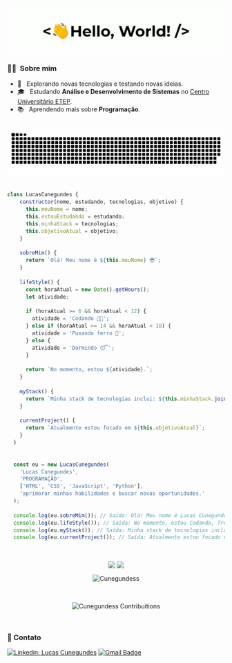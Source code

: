 <div align="center">
    <img src="./greetings.gif" align="center" height="" width="500" />
</div>

### <h3> 👨‍🦱 &nbsp;Sobre mim </h3>

- 🤔 &nbsp; Explorando novas tecnologias e testando novas ideias.
- 🎓 &nbsp; Estudando **Análise e Desenvolvimento de Sistemas** no <a href="https://etep.edu.br/">Centro Universitário ETEP</a>.
- 📚 &nbsp; Aprendendo mais sobre **Programação**.

<br>

<div align="center">
  <img src="https://github.com/1999AZZAR/1999AZZAR/blob/main/resources/img/grid-snake.svg"
       alt="snake" />
</div>

<!-- <a href="https://github.com/anuraghazra/convoychat">
  <img align="center"  min-width="400px" max-width="400px" width="400px" height = "250px"  align="right" src="https://raw.githubusercontent.com/MicaelliMedeiros/micaellimedeiros/master/image/computer-illustration.png" />
</a>  -->
<br/>

```JavaScript
class LucasCunegundes {
    constructor(nome, estudando, tecnologias, objetivo) {
      this.meuNome = nome;
      this.estouEstudando = estudando;
      this.minhaStack = tecnologias;
      this.objetivoAtual = objetivo;
    }
  
    sobreMim() {
      return `Olá! Meu nome é ${this.meuNome} 😎`;
    }
  
    lifeStyle() {
      const horaAtual = new Date().getHours();
      let atividade;
 
      if (horaAtual >= 6 && horaAtual < 12) {
        atividade = 'Codando 👨‍💻';
      } else if (horaAtual >= 14 && horaAtual < 18) {
        atividade = 'Puxando ferro 💪';
      } else {
        atividade = 'Dormindo 😴';
      }

      return `No momento, estou ${atividade}.`;
    }
  
    myStack() {
      return `Minha stack de tecnologias inclui: ${this.minhaStack.join(", ")}.`;
    }
  
    currentProject() {
      return `Atualmente estou focado em ${this.objetivoAtual}`;
    }
  }
  

  const eu = new LucasCunegundes(
    'Lucas Cunegundes',
    'PROGRAMAÇÃO',
    ['HTML', 'CSS', 'JavaScript', 'Python'],
    'aprimorar minhas habilidades e buscar novas oportunidades.'
  );
  
  console.log(eu.sobreMim()); // Saída: Olá! Meu nome é Lucas Cunegundes 😎
  console.log(eu.lifeStyle()); // Saída: No momento, estou Codando, Treinando ou Dormindo.
  console.log(eu.myStack()); // Saída: Minha stack de tecnologias inclui: HTML, CSS, JavaScript, Python
  console.log(eu.currentProject()); // Saída: Atualmente estou focado em aprimorar minhas habilidades e buscar novas oportunidades.

```
<br/>

<!-- <a href="https://github.com/anuraghazra/github-readme-stats">
  <img position="center" src="https://streak-stats.demolab.com?user=Cunegundess&theme=transparent&date_format=j%20M%5B%20Y%5D" />
</a> -->
<!-- <a href="https://github.com/anuraghazra/github-readme-stats">
  <img position="center" src="https://github-readme-stats.vercel.app/api?username=Cunegundess&show_icons=true&theme=transparent" />
</a> -->
<p align="center">
    <img align="center"  height="175px" src="https://github-readme-stats.vercel.app/api?username=Cunegundess&show_icons=true&hide_border=true&title_color=94b4a4&amp&icon_color=FFFFFF&amp&text_color=FFFFFF&amp&bg_color=000000&count_private=true&include_all_commits=true"/>
    <img align="center" height="175px"  src="https://github-readme-stats.vercel.app/api/top-langs/?username=Cunegundess&text_color=FFFFFF&bg_color=000000&title_color=94b4a4&langs_count=15&layout=compact&hide_border=true" />
</p>
 <p align="center">
    <img align="center" height="175px" src="https://streak-stats.demolab.com?user=Cunegundess&theme=highcontrast&hide_border=true&date_format=j%20M%5B%20Y%5D" alt="Cunegundess" />
 </p>
 <br>
 <p align="center">
    <img align="center" height="175px" src="https://github-profile-summary-cards.vercel.app/api/cards/profile-details?username=Cunegundess&theme=midnight_purple" alt="Cunegundess Contribuitions"/>
<!--     <img src="https://github-readme-activity-graph.cyclic.app/graph?username=Cunegundess&custom_title=Lucas%Cunegundes%20GitHub%20Activity%20Graph&bg_color=000000&color=7F3FBF&line=7F3FBF&point=7F3FBF&area_color=FFFFFF&title_color=94b4a4&area=true"> -->
</p>


<br>
<h3 align="left">
📲 Contato
</h3>

[![Linkedin: Lucas Cunegundes](https://img.shields.io/badge/-Lucas_Cunegundes-blue?style=flat-square&logo=Linkedin&logoColor=white&link=https://www.linkedin.com/in/lucas-cunegundes/)](https://www.linkedin.com/in/lucas-cunegundes/)
[![Gmail Badge](https://img.shields.io/badge/-lucascsantana6@gmail.com-b70106?style=flat-square&logo=Gmail&logoColor=white&link=mailto:lucascsantana6@gmail.com)](mailto:lucascsantana6@gmail.com)
<!-- [![Instagram: cunegundez_](https://img.shields.io/badge/-cunegundez_-DF0174?style=flat-square&labelColor=DF0174&logo=instagram&logoColor=white&link=https://www.instagram.com/cunegundez_/)](https://www.instagram.com/cunegundez_/) -->


